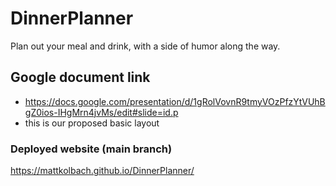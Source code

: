 # DinnerPlanner
Plan out your meal and drink, with a side of humor along the way.

## Google document link
- https://docs.google.com/presentation/d/1gRolVovnR9tmyVOzPfzYtVUhBgZ0ios-IHgMrn4jvMs/edit#slide=id.p
- this is our proposed basic layout

### Deployed website (main branch)
https://mattkolbach.github.io/DinnerPlanner/
